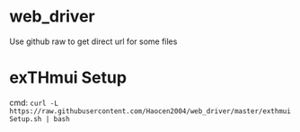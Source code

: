 # web_driver
Use github raw to get direct url for some files
# exTHmui Setup
cmd: `curl -L https://raw.githubusercontent.com/Haocen2004/web_driver/master/exthmuiSetup.sh | bash`
